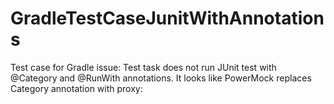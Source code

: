 # GradleTestCaseJunitWithAnnotations
Test case for Gradle issue: Test task does not run JUnit test with @Category and @RunWith annotations.
It looks like PowerMock replaces Category annotation with proxy: 
